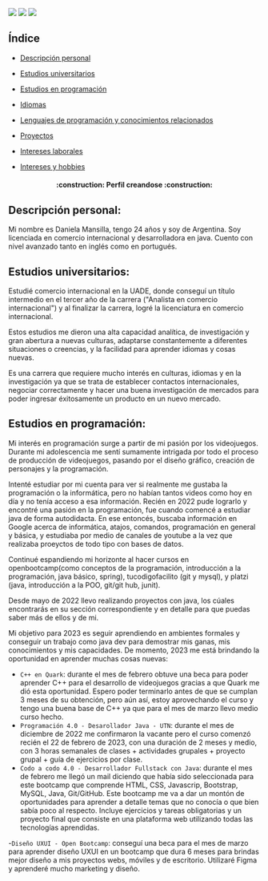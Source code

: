 <p align="left">
   <img src="https://img.shields.io/badge/LENGUAJE BASE-EN%20JAVA-blue">
   <img src="https://img.shields.io/badge/Área 1-%20 PROGRAMACIÓN-red">
   <img src="https://img.shields.io/badge/Área 2-%20 COMERCIO INTERNACIONAL-purple">
 </p>

   

 ## Índice 

* [Descripción personal](#descripción-personal)

* [Estudios universitarios](#Estudios-universitarios)

* [Estudios en programación](#Estudios-programación)

* [Idiomas](#Idiomas)

* [Lenguajes de programación y conocimientos relacionados](#Lenguajes-de-programación-y-conocimientos-relacionados)

* [Proyectos](#Proyectos)

* [Intereses laborales](#intereses-laborales)

* [Intereses y hobbies](#intereses-y-hobbies)


<h4 align="center">
:construction: Perfil creandose :construction:
</h4>


## Descripción personal:
 Mi nombre es Daniela Mansilla, tengo 24 años y soy de Argentina. Soy licenciada en comercio internacional y desarrolladora en java. Cuento con nivel avanzado tanto en inglés como en portugués.
 
## Estudios universitarios:
Estudié comercio internacional en la UADE, donde conseguí un título intermedio en el tercer año de la carrera ("Analista en comercio internacional") y al finalizar la carrera, logré la licenciatura en comercio internacional. 

Estos estudios me dieron una alta capacidad analítica, de investigación y gran abertura a nuevas culturas, adaptarse constantemente a diferentes situaciones o creencias, y la facilidad para aprender idiomas y cosas nuevas.

Es una carrera que requiere mucho interés en culturas, idiomas y en la investigación ya que se trata de establecer contactos internacionales, negociar correctamente y hacer una buena investigación de mercados para poder ingresar éxitosamente un producto en un nuevo mercado.

## Estudios en programación:
Mi interés en programación surge a partir de mi pasión por los videojuegos. Durante mi adolescencia me sentí sumamente intrigada por todo el proceso de producción de videojuegos, pasando por el diseño gráfico, creación de personajes y la programación. 

Intenté estudiar por mi cuenta para ver si realmente me gustaba la programación o la informática, pero no habían tantos videos como hoy en día y no tenía acceso a esa información. Recién en 2022 pude lograrlo y encontré una pasión en la programación, fue cuando comencé a estudiar java de forma autodidacta. En ese entoncés, buscaba información en Google acerca de informática, atajos, comandos, programación en general y básica, y estudiaba por medio de canales de youtube a la vez que realizaba proeyctos de todo tipo con bases de datos. 

Continué espandiendo mi horizonte al hacer cursos en openbootcamp(como conceptos de la programación, introducción a la programación, java básico, spring), tucodigofacilito (git y mysql), y platzi (java, introducción a la POO, git/git hub, junit).

Desde mayo de 2022 llevo realizando proyectos con java, los cúales encontrarás en su sección correspondiente y en detalle para que puedas saber más de ellos y de mi. 

Mi objetivo para 2023 es seguir aprendiendo en ambientes formales y conseguir un trabajo como java dev para demostrar mis ganas, mis conocimientos y mis capacidades. De momento, 2023 me está brindando la oportunidad en aprender muchas cosas nuevas:

- `C++ en Quark`: durante el mes de febrero obtuve una beca para poder aprender C++ para el desarrollo de videojuegos gracias a que Quark me dió esta oportunidad. Espero poder terminarlo antes de que se cumplan 3 meses de su obtención, pero aún así, estoy aprovechando el curso y tengo una buena base de C++ ya que para el mes de marzo llevo medio curso hecho.
- `Programación 4.0 - Desarollador Java - UTN`: durante el mes de diciembre de 2022 me confirmaron la vacante pero el curso comenzó recién el 22 de febrero de 2023, con una duración de 2 meses y medio, con 3 horas semanales de clases + actividades grupales + proyecto grupal + guía de ejercicios por clase.
- `Codo a codo 4.0 - Desarrollador Fullstack con Java`: durante el mes de febrero me llegó un mail diciendo que había sido seleccionada para este bootcamp que comprende HTML, CSS, Javascrip, Bootstrap, MySQL, Java, Git/GitHub. Este bootcamp me va a dar un montón de oportunidades para aprender a detalle temas que no conocía o que bien sabía poco al respecto. Incluye ejercicios y tareas obligatorias y un proyecto final que consiste en una plataforma web utilizando todas las tecnologías aprendidas.

-`Diseño UXUI - Open Bootcamp`: conseguí una beca para el mes de marzo para aprender diseño UXUI en un bootcamp que dura 6 meses para brindas mejor diseño a mis proyectos webs, móviles y de escritorio. Utilizaré Figma y aprenderé mucho marketing y diseño.

